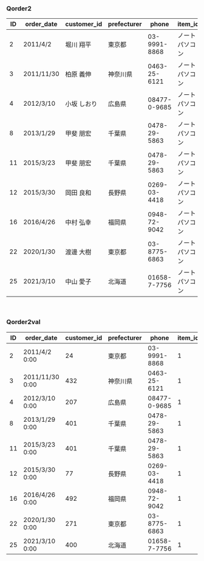 ### Qorder2
| ID  | order_date | customer_id | prefecturer | phone        | item_id        | price    | 
| --- | ---------- | ----------- | ----------- | ------------ | -------------- | -------- | 
| 2   | 2011/4/2   | 堀川 翔平   | 東京都      | 03-9991-8868 | ノートパソコン | ¥148,000 | 
| 3   | 2011/11/30 | 柏原 義伸   | 神奈川県    | 0463-25-6121 | ノートパソコン | ¥148,000 | 
| 4   | 2012/3/10  | 小坂 しおり | 広島県      | 08477-0-9685 | ノートパソコン | ¥148,000 | 
| 8   | 2013/1/29  | 甲斐 朋宏   | 千葉県      | 0478-29-5863 | ノートパソコン | ¥148,000 | 
| 11  | 2015/3/23  | 甲斐 朋宏   | 千葉県      | 0478-29-5863 | ノートパソコン | ¥148,000 | 
| 12  | 2015/3/30  | 岡田 良和   | 長野県      | 0269-03-4418 | ノートパソコン | ¥148,000 | 
| 16  | 2016/4/26  | 中村 弘幸   | 福岡県      | 0948-72-9042 | ノートパソコン | ¥148,000 | 
| 22  | 2020/1/30  | 渡邊 大樹   | 東京都      | 03-8775-6863 | ノートパソコン | ¥148,000 | 
| 25  | 2021/3/10  | 中山 愛子   | 北海道      | 01658-7-7756 | ノートパソコン | ¥148,000 | 
<br>

### Qorder2val
| ID  | order_date      | customer_id | prefecturer | phone        | item_id | price  | 
| --- | --------------- | ----------- | ----------- | ------------ | ------- | ------ | 
| 2   | 2011/4/2 0:00   | 24          | 東京都      | 03-9991-8868 | 1       | 148000 | 
| 3   | 2011/11/30 0:00 | 432         | 神奈川県    | 0463-25-6121 | 1       | 148000 | 
| 4   | 2012/3/10 0:00  | 207         | 広島県      | 08477-0-9685 | 1       | 148000 | 
| 8   | 2013/1/29 0:00  | 401         | 千葉県      | 0478-29-5863 | 1       | 148000 | 
| 11  | 2015/3/23 0:00  | 401         | 千葉県      | 0478-29-5863 | 1       | 148000 | 
| 12  | 2015/3/30 0:00  | 77          | 長野県      | 0269-03-4418 | 1       | 148000 | 
| 16  | 2016/4/26 0:00  | 492         | 福岡県      | 0948-72-9042 | 1       | 148000 | 
| 22  | 2020/1/30 0:00  | 271         | 東京都      | 03-8775-6863 | 1       | 148000 | 
| 25  | 2021/3/10 0:00  | 400         | 北海道      | 01658-7-7756 | 1       | 148000 | 
